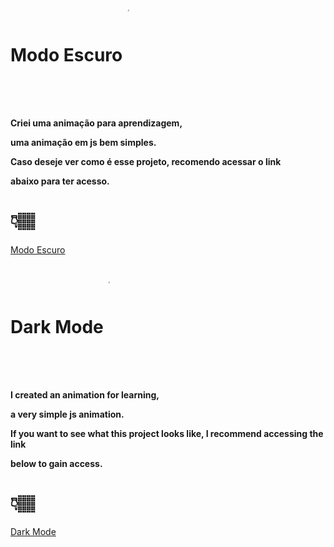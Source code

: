 <h1>Modo Escuro <img align="center" alt="cartao" width="4%" style="border-radius:50px;" src="https://cdn.discordapp.com/attachments/756310173215096843/1008755049058549790/unknown.png"></h1>

<h4> Criei uma animação para aprendizagem,</p>
uma animação em js bem simples. </p>
Caso deseje ver como é esse projeto, recomendo acessar o link</p>
abaixo para ter acesso.
</h4>
<h1>👇🏽</h1>
<a href="https://thamiresribeiros.github.io/darkMode/">Modo Escuro</a>

##

<h1>Dark Mode <img align="center" alt="card" width="4%" style="border-radius:50px;" src="https://cdn.discordapp.com/attachments/756310173215096843/1008755049058549790/unknown.png"></h1>

<h4>I created an animation for learning,</p>
a very simple js animation. </p>
If you want to see what this project looks like, I recommend accessing the link</p>
below to gain access.
</h4>
<h1>👇🏽</h1>
<a href="https://thamiresribeiros.github.io/darkMode/">Dark Mode</a>
